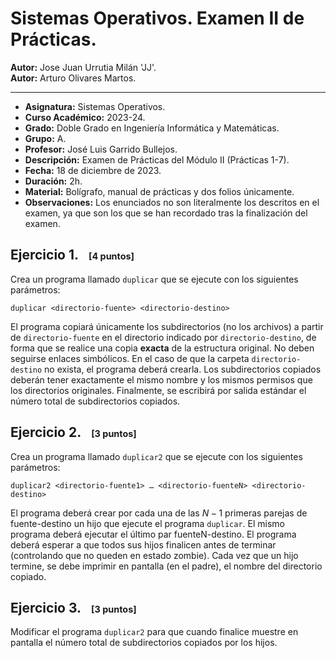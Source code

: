 # Sistemas Operativos. Examen II de Prácticas.

**Autor:** Jose Juan Urrutia Milán 'JJ'.<br>
**Autor:** Arturo Olivares Martos.
***

- **Asignatura:** Sistemas Operativos.
- **Curso Académico:** 2023-24.
- **Grado:** Doble Grado en Ingeniería Informática y Matemáticas.
- **Grupo:** A.
- **Profesor:** José Luis Garrido Bullejos.
- **Descripción:** Examen de Prácticas del Módulo II (Prácticas 1-7).
- **Fecha:** 18 de diciembre de 2023.
- **Duración:** 2h.
- **Material:** Bolígrafo, manual de prácticas y dos folios únicamente.
- **Observaciones:** Los enunciados no son literalmente los descritos en el examen, ya que son los que se han recordado tras la finalización del examen.



## Ejercicio 1.<small style="font-size: 0.9rem; margin-left: 1rem;">[4 puntos]</small>

Crea un programa llamado `duplicar` que se ejecute con los siguientes parámetros:
```console
duplicar <directorio-fuente> <directorio-destino>
```
El programa copiará únicamente los subdirectorios (no los archivos) a partir de `directorio-fuente` en el directorio indicado por `directorio-destino`, de forma que se realice una copia **exacta** de la estructura original. No deben seguirse enlaces simbólicos. En el caso de que la carpeta `directorio-destino` no exista, el programa deberá crearla. Los subdirectorios copiados deberán tener exactamente el mismo nombre y los mismos permisos que los directorios originales. Finalmente, se escribirá por salida estándar el número total de subdirectorios copiados. 


## Ejercicio 2.<small style="font-size: 0.9rem; margin-left: 1rem;">[3 puntos]</small>

Crea un programa llamado `duplicar2` que se ejecute con los siguientes parámetros:
```console
duplicar2 <directorio-fuente1> … <directorio-fuenteN> <directorio-destino>
```
El programa deberá crear por cada una de las $N-1$ primeras parejas de fuente-destino un hijo que ejecute el programa `duplicar`. El mismo programa deberá ejecutar el último par fuenteN-destino. El programa deberá esperar a que todos sus hijos finalicen antes de terminar (controlando que no queden en estado zombie). Cada vez que un hijo termine, se debe imprimir en pantalla (en el padre), el nombre del directorio copiado.


## Ejercicio 3.<small style="font-size: 0.9rem; margin-left: 1rem;">[3 puntos]</small>
Modificar el programa `duplicar2` para que cuando finalice muestre en pantalla el número total de subdirectorios copiados por los hijos.